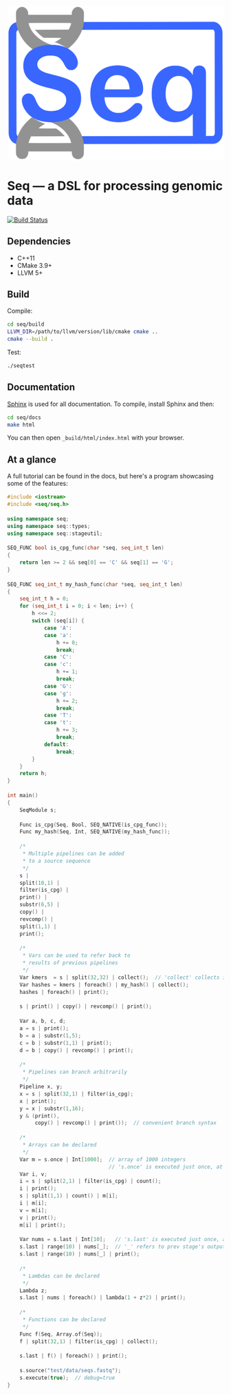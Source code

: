 ![](resources/logo.png)  <!-- .element width="300" -->

# Seq — a DSL for processing genomic data

[![Build Status](https://travis-ci.com/arshajii/seq.svg?token=QGRVvAxcSasMm4MgJvYL&branch=master)](https://travis-ci.com/arshajii/seq)

## Dependencies

- C++11
- CMake 3.9+
- LLVM 5+

## Build

Compile:

```bash
cd seq/build
LLVM_DIR=/path/to/llvm/version/lib/cmake cmake ..
cmake --build .
```

Test:

```bash
./seqtest
```

## Documentation

[Sphinx](http://www.sphinx-doc.org) is used for all documentation. To compile, install Sphinx and then:

```bash
cd seq/docs
make html
```

You can then open `_build/html/index.html` with your browser.

## At a glance

A full tutorial can be found in the docs, but here's a program showcasing some of the features:

```cpp
#include <iostream>
#include <seq/seq.h>

using namespace seq;
using namespace seq::types;
using namespace seq::stageutil;

SEQ_FUNC bool is_cpg_func(char *seq, seq_int_t len)
{
	return len >= 2 && seq[0] == 'C' && seq[1] == 'G';
}

SEQ_FUNC seq_int_t my_hash_func(char *seq, seq_int_t len)
{
	seq_int_t h = 0;
	for (seq_int_t i = 0; i < len; i++) {
		h <<= 2;
		switch (seq[i]) {
			case 'A':
			case 'a':
				h += 0;
				break;
			case 'C':
			case 'c':
				h += 1;
				break;
			case 'G':
			case 'g':
				h += 2;
				break;
			case 'T':
			case 't':
				h += 3;
				break;
			default:
				break;
		}
	}
	return h;
}

int main()
{
	SeqModule s;

	Func is_cpg(Seq, Bool, SEQ_NATIVE(is_cpg_func));
	Func my_hash(Seq, Int, SEQ_NATIVE(my_hash_func));

	/*
	 * Multiple pipelines can be added
	 * to a source sequence
	 */
	s |
	split(10,1) |
	filter(is_cpg) |
	print() |
	substr(6,5) |
	copy() |
	revcomp() |
	split(1,1) |
	print();

	/*
	 * Vars can be used to refer back to
	 * results of previous pipelines
	 */
	Var kmers  = s | split(32,32) | collect();  // 'collect' collects inputs into an array
	Var hashes = kmers | foreach() | my_hash() | collect();
	hashes | foreach() | print();

	s | print() | copy() | revcomp() | print();

	Var a, b, c, d;
	a = s | print();
	b = a | substr(1,5);
	c = b | substr(1,1) | print();
	d = b | copy() | revcomp() | print();

	/*
	 * Pipelines can branch arbitrarily
	 */
	Pipeline x, y;
	x = s | split(32,1) | filter(is_cpg);
	x | print();
	y = x | substr(1,16);
	y & (print(),
	     copy() | revcomp() | print());  // convenient branch syntax

	/*
	 * Arrays can be declared
	 */
	Var m = s.once | Int[1000];  // array of 1000 integers
	                             // 's.once' is executed just once, at the start
	Var i, v;
	i = s | split(2,1) | filter(is_cpg) | count();
	i | print();
	s | split(1,1) | count() | m[i];
	i | m[i];
	v = m[i];
	v | print();
	m[i] | print();

	Var nums = s.last | Int[10];   // 's.last' is executed just once, at the end
	s.last | range(10) | nums[_];  // '_' refers to prev stage's output
	s.last | range(10) | nums[_] | print();

	/*
	 * Lambdas can be declared
	 */
	Lambda z;
	s.last | nums | foreach() | lambda(1 + z*2) | print();

	/*
	 * Functions can be declared
	 */
	Func f(Seq, Array.of(Seq));
	f | split(32,1) | filter(is_cpg) | collect();

	s.last | f() | foreach() | print();

	s.source("test/data/seqs.fastq");
	s.execute(true);  // debug=true
}
```
